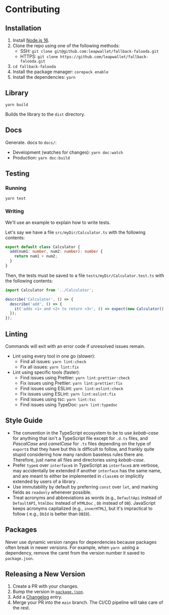 # Contributing

## Installation

1. Install [Node.js 16](https://nodejs.org/en/download/).
2. Clone the repo using one of the following methods:
   - SSH: `git clone git@github.com:leapwallet/fallback-falooda.git`
   - HTTPS: `git clone https://github.com/leapwallet/fallback-falooda.git`
3. `cd fallback-falooda`
4. Install the package manager: `corepack enable`
5. Install the dependencies: `yarn`

## Library

```
yarn build
```

Builds the library to the `dist` directory.

## Docs

Generate. docs to `docs/`:

- Development (watches for changes): `yarn doc:watch`
- Production: `yarn doc:build`

## Testing

### Running

```
yarn test
```

### Writing

We'll use an example to explain how to write tests.

Let's say we have a file `src/myDir/Calculator.ts` with the following contents:

```ts
export default class Calculator {
  add(num1: number, num2: number): number {
    return num1 + num2;
  }
}
```

Then, the tests must be saved to a file `tests/myDir/Calculator.test.ts` with the following contents:

```ts
import Calculator from '../Calculator';

describe('Calculator', () => {
  describe('add', () => {
    it('adds <1> and <2> to return <3>', () => expect(new Calculator().add(1, 2)).toBe(3));
  });
});
```

## Linting

Commands will exit with an error code if unresolved issues remain.

- Lint using every tool in one go (slower):
  - Find all issues: `yarn lint:check`
  - Fix all issues: `yarn lint:fix`
- Lint using specific tools (faster):
  - Find issues using Prettier: `yarn lint:prettier:check`
  - Fix issues using Prettier: `yarn lint:prettier:fix`
  - Find issues using ESLint: `yarn lint:eslint:check`
  - Fix issues using ESLint: `yarn lint:eslint:fix`
  - Find issues using tsc: `yarn lint:tsc`
  - Find issues using TypeDoc: `yarn lint:typedoc`

## Style Guide

- The convention in the TypeScript ecosystem to be to use _kebab-case_ for anything that isn't a TypeScript file except
  for `.d.ts` files, and _PascalCase_ and _camelCase_ for `.ts` files depending on the type of `export`s that they have
  but this is difficult to follow, and frankly quite stupid considering how many random baseless rules there are.
  Therefore, just name all files and directories using _kebab-case_.
- Prefer `type`s over `interface`s in TypeScript as `interface`s are verbose, may accidentally be extended if
  another `interface` has the same name, and are meant to either be implemented in `class`es or implicitly extended by
  users of a library .
- Use immutability by default by preferring `const` over `let`, and marking fields as `readonly` whenever possible.
- Treat acronyms and abbreviations as words (e.g., `DefaultApi` instead of `DefaultAPI`, `htmlDoc` instead of `HTMLDoc`
  , `Db` instead of `DB`). JavaScript keeps acronyms capitalized (e.g., `innerHTML`), but it's impractical to follow (
  e.g., `DbId` is better than `DBID`).

## Packages

Never use dynamic version ranges for dependencies because packages often break in newer versions. For example,
when `yarn add`ing a dependency, remove the caret from the version number it saved to `package.json`.

## Releasing a New Version

1. Create a PR with your changes.
2. Bump the version in [`package.json`](package.json).
3. Add a [Changelog](CHANGELOG.md) entry.
4. Merge your PR into the `main` branch. The CI/CD pipeline will take care of the rest.
